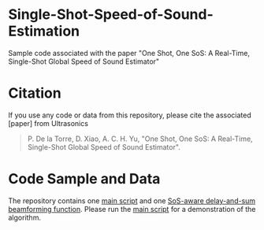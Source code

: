 # Single-Shot-Speed-of-Sound-Estimation
Sample code associated with the paper "One Shot, One SoS: A Real-Time, Single-Shot Global Speed of Sound Estimator"

# Citation
If you use any code or data from this repository, please cite the associated [paper] from Ultrasonics
> P. De la Torre, D. Xiao, A. C. H. Yu, "One Shot, One SoS: A Real-Time, Single-Shot Global Speed of Sound Estimator".

# Code Sample and Data
The repository contains one [main script](/Single_Transmit_SoS_Estimation_Example.m) and one [SoS-aware delay-and-sum beamforming function](/SimplePseudoBeamformer.m). Please run the [main script](Single_Transmit_SoS_Estimation_Example) for a demonstration of the algorithm.
